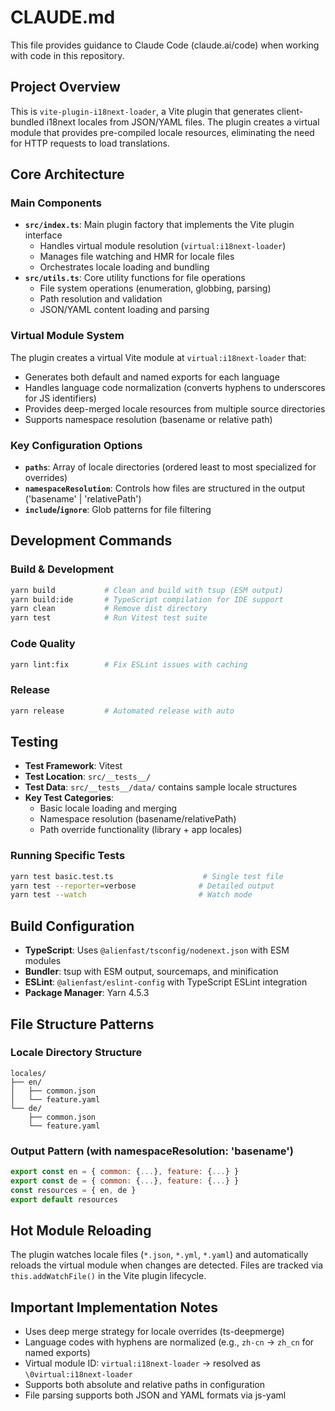 # CLAUDE.md

This file provides guidance to Claude Code (claude.ai/code) when working with code in this repository.

## Project Overview

This is `vite-plugin-i18next-loader`, a Vite plugin that generates client-bundled i18next locales from JSON/YAML files. The plugin creates a virtual module that provides pre-compiled locale resources, eliminating the need for HTTP requests to load translations.

## Core Architecture

### Main Components

- **`src/index.ts`**: Main plugin factory that implements the Vite plugin interface
  - Handles virtual module resolution (`virtual:i18next-loader`)
  - Manages file watching and HMR for locale files
  - Orchestrates locale loading and bundling
- **`src/utils.ts`**: Core utility functions for file operations
  - File system operations (enumeration, globbing, parsing)
  - Path resolution and validation
  - JSON/YAML content loading and parsing

### Virtual Module System

The plugin creates a virtual Vite module at `virtual:i18next-loader` that:

- Generates both default and named exports for each language
- Handles language code normalization (converts hyphens to underscores for JS identifiers)
- Provides deep-merged locale resources from multiple source directories
- Supports namespace resolution (basename or relative path)

### Key Configuration Options

- **`paths`**: Array of locale directories (ordered least to most specialized for overrides)
- **`namespaceResolution`**: Controls how files are structured in the output ('basename' | 'relativePath')
- **`include`/`ignore`**: Glob patterns for file filtering

## Development Commands

### Build & Development

```bash
yarn build           # Clean and build with tsup (ESM output)
yarn build:ide       # TypeScript compilation for IDE support
yarn clean           # Remove dist directory
yarn test            # Run Vitest test suite
```

### Code Quality

```bash
yarn lint:fix        # Fix ESLint issues with caching
```

### Release

```bash
yarn release         # Automated release with auto
```

## Testing

- **Test Framework**: Vitest
- **Test Location**: `src/__tests__/`
- **Test Data**: `src/__tests__/data/` contains sample locale structures
- **Key Test Categories**:
  - Basic locale loading and merging
  - Namespace resolution (basename/relativePath)
  - Path override functionality (library + app locales)

### Running Specific Tests

```bash
yarn test basic.test.ts                    # Single test file
yarn test --reporter=verbose              # Detailed output
yarn test --watch                         # Watch mode
```

## Build Configuration

- **TypeScript**: Uses `@alienfast/tsconfig/nodenext.json` with ESM modules
- **Bundler**: tsup with ESM output, sourcemaps, and minification
- **ESLint**: `@alienfast/eslint-config` with TypeScript ESLint integration
- **Package Manager**: Yarn 4.5.3

## File Structure Patterns

### Locale Directory Structure

```
locales/
├── en/
│   ├── common.json
│   └── feature.yaml
└── de/
    ├── common.json
    └── feature.yaml
```

### Output Pattern (with namespaceResolution: 'basename')

```javascript
export const en = { common: {...}, feature: {...} }
export const de = { common: {...}, feature: {...} }
const resources = { en, de }
export default resources
```

## Hot Module Reloading

The plugin watches locale files (`*.json`, `*.yml`, `*.yaml`) and automatically reloads the virtual module when changes are detected. Files are tracked via `this.addWatchFile()` in the Vite plugin lifecycle.

## Important Implementation Notes

- Uses deep merge strategy for locale overrides (ts-deepmerge)
- Language codes with hyphens are normalized (e.g., `zh-cn` → `zh_cn` for named exports)
- Virtual module ID: `virtual:i18next-loader` → resolved as `\0virtual:i18next-loader`
- Supports both absolute and relative paths in configuration
- File parsing supports both JSON and YAML formats via js-yaml
